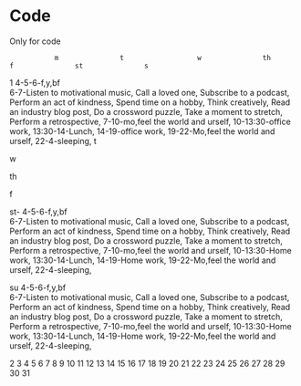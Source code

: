 # Code
Only for code

      
               m               t                  w               th               f               st               s
1           4-5-6-f,y,bf                                                                           
            6-7-Listen to motivational music,
            Call a loved one,
            Subscribe to a podcast,
            Perform an act of kindness,
            Spend time on a hobby,
            Think creatively,
            Read an industry blog post,
            Do a crossword puzzle,
            Take a moment to stretch,
            Perform a retrospective,
            7-10-mo,feel the world and urself,
            10-13:30-office work,
            13:30-14-Lunch,
            14-19-office work,
            19-22-Mo,feel the world and urself,
            22-4-sleeping,
t

w

th

f

st-        4-5-6-f,y,bf                                                                           
            6-7-Listen to motivational music,
            Call a loved one,
            Subscribe to a podcast,
            Perform an act of kindness,
            Spend time on a hobby,
            Think creatively,
            Read an industry blog post,
            Do a crossword puzzle,
            Take a moment to stretch,
            Perform a retrospective,
            7-10-mo,feel the world and urself,
            10-13:30-Home work,
            13:30-14-Lunch,
            14-19-Home work,
            19-22-Mo,feel the world and urself,
            22-4-sleeping,

 su         4-5-6-f,y,bf                                                                           
            6-7-Listen to motivational music,
            Call a loved one,
            Subscribe to a podcast,
            Perform an act of kindness,
            Spend time on a hobby,
            Think creatively,
            Read an industry blog post,
            Do a crossword puzzle,
            Take a moment to stretch,
            Perform a retrospective,
            7-10-mo,feel the world and urself,
            10-13:30-Home work,
            13:30-14-Lunch,
            14-19-Home work,
            19-22-Mo,feel the world and urself,
            22-4-sleeping,              
            
2
3
4
5
6
7
8
9
10
11
12
13
14
15
16
17
18
19
20
21
22
23
24
25
26
27
28
29
30
31

